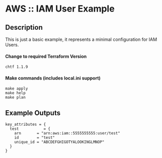 AWS :: IAM User Example
=======================


Description
-----------
This is just a basic example, it represents a minimal configuration for IAM Users.


#### Change to required Terraform Version
```commandline
chtf 1.1.9
```

#### Make commands (includes local.ini support)
```commandline
make apply
make help
make plan
```

Example Outputs 
---------------
```
key_attributes = {
  test           = {
    arn       = "arn:aws:iam::5555555555:user/test"
    id        = "test"
    unique_id = "ABCDEFGHIGOTYALOOKINGLMNOP"
  }
}
```